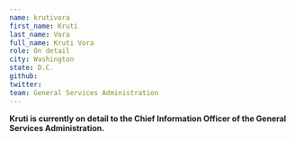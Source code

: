 ```yaml
---
name: krutivora
first_name: Kruti
last_name: Vora
full_name: Kruti Vora
role: On detail
city: Washington
state: D.C.
github:
twitter:
team: General Services Administration
---
```

**Kruti is currently on detail to the Chief Information Officer of the General Services Administration.**
